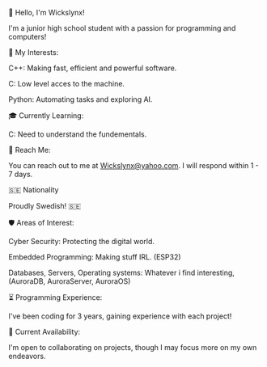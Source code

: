 👋 Hello, I'm Wickslynx!

I'm a junior high school student with a passion for programming and computers!


🌟 My Interests:

   C++: Making fast, efficient and powerful software.

   C: Low level acces to the machine.

   Python: Automating tasks and exploring AI.

   
  
🎓 Currently Learning:

   C: Need to understand the fundementals.


   
📧 Reach Me:

You can reach out to me at Wickslynx@yahoo.com. I will respond within 1 - 7 days.



🇸🇪 Nationality

Proudly Swedish! 🇸🇪



🛡️ Areas of Interest:

   Cyber Security: Protecting the digital world.

   Embedded Programming: Making stuff IRL. (ESP32)

   Databases, Servers, Operating systems: Whatever i find interesting, (AuroraDB, AuroraServer, AuroraOS)
   


⏳ Programming Experience:

I've been coding for 3 years, gaining experience with each project!


🧭 Current Availability:

I'm open to collaborating on projects, though I may focus more on my own endeavors.
